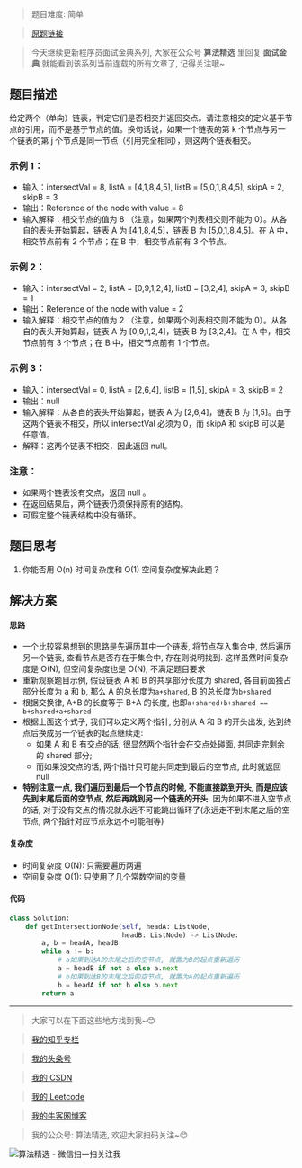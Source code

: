 > 题目难度: 简单

> [原题链接](https://leetcode-cn.com/problems/intersection-of-two-linked-lists-lcci/)

> 今天继续更新程序员面试金典系列, 大家在公众号 **算法精选** 里回复 **面试金典** 就能看到该系列当前连载的所有文章了, 记得关注哦~

## 题目描述

给定两个（单向）链表，判定它们是否相交并返回交点。请注意相交的定义基于节点的引用，而不是基于节点的值。换句话说，如果一个链表的第 k 个节点与另一个链表的第 j 个节点是同一节点（引用完全相同），则这两个链表相交。

### 示例 1：

- 输入：intersectVal = 8, listA = [4,1,8,4,5], listB = [5,0,1,8,4,5], skipA = 2, skipB = 3
- 输出：Reference of the node with value = 8
- 输入解释：相交节点的值为 8 （注意，如果两个列表相交则不能为 0）。从各自的表头开始算起，链表 A 为 [4,1,8,4,5]，链表 B 为 [5,0,1,8,4,5]。在 A 中，相交节点前有 2 个节点；在 B 中，相交节点前有 3 个节点。

### 示例 2：

- 输入：intersectVal = 2, listA = [0,9,1,2,4], listB = [3,2,4], skipA = 3, skipB = 1
- 输出：Reference of the node with value = 2
- 输入解释：相交节点的值为 2 （注意，如果两个列表相交则不能为 0）。从各自的表头开始算起，链表 A 为 [0,9,1,2,4]，链表 B 为 [3,2,4]。在 A 中，相交节点前有 3 个节点；在 B 中，相交节点前有 1 个节点。

### 示例 3：

- 输入：intersectVal = 0, listA = [2,6,4], listB = [1,5], skipA = 3, skipB = 2
- 输出：null
- 输入解释：从各自的表头开始算起，链表 A 为 [2,6,4]，链表 B 为 [1,5]。由于这两个链表不相交，所以 intersectVal 必须为 0，而 skipA 和 skipB 可以是任意值。
- 解释：这两个链表不相交，因此返回 null。

### 注意：

- 如果两个链表没有交点，返回 null 。
- 在返回结果后，两个链表仍须保持原有的结构。
- 可假定整个链表结构中没有循环。

## 题目思考

1. 你能否用 O(n) 时间复杂度和 O(1) 空间复杂度解决此题？

## 解决方案

#### 思路

- 一个比较容易想到的思路是先遍历其中一个链表, 将节点存入集合中, 然后遍历另一个链表, 查看节点是否存在于集合中, 存在则说明找到. 这样虽然时间复杂度是 O(N), 但空间复杂度也是 O(N), 不满足题目要求
- 重新观察题目示例, 假设链表 A 和 B 的共享部分长度为 shared, 各自前面独占部分长度为 a 和 b, 那么 A 的总长度为`a+shared`, B 的总长度为`b+shared`
- 根据交换律, A+B 的长度等于 B+A 的长度, 也即`a+shared+b+shared == b+shared+a+shared`
- 根据上面这个式子, 我们可以定义两个指针, 分别从 A 和 B 的开头出发, 达到终点后换成另一个链表的起点继续走:
  - 如果 A 和 B 有交点的话, 很显然两个指针会在交点处碰面, 共同走完剩余的 shared 部分;
  - 而如果没交点的话, 两个指针只可能共同走到最后的空节点, 此时就返回 null
- **特别注意一点, 我们遍历到最后一个节点的时候, 不能直接跳到开头, 而是应该先到末尾后面的空节点, 然后再跳到另一个链表的开头.** 因为如果不进入空节点的话, 对于没有交点的情况就永远不可能跳出循环了(永远走不到末尾之后的空节点, 两个指针对应节点永远不可能相等)

#### 复杂度

- 时间复杂度 O(N): 只需要遍历两遍
- 空间复杂度 O(1): 只使用了几个常数空间的变量

#### 代码

```python
class Solution:
    def getIntersectionNode(self, headA: ListNode,
                            headB: ListNode) -> ListNode:
        a, b = headA, headB
        while a != b:
            # a如果到达A的末尾之后的空节点, 就置为B的起点重新遍历
            a = headB if not a else a.next
            # b如果到达B的末尾之后的空节点, 就置为A的起点重新遍历
            b = headA if not b else b.next
        return a
```

---

> 大家可以在下面这些地方找到我~😊

> [我的知乎专栏](https://zhuanlan.zhihu.com/c_1242508721932464128)

> [我的头条号](https://www.toutiao.com/c/user/1090304683804520/#mid=1671643017345028)

> [我的 CSDN](https://me.csdn.net/zjulyx1993)

> [我的 Leetcode](https://leetcode-cn.com/u/suibianfahui/)

> [我的牛客网博客](https://blog.nowcoder.net/zjulyx)

> 我的公众号: 算法精选, 欢迎大家扫码关注~😊

![算法精选 - 微信扫一扫关注我](https://mmbiz.qpic.cn/mmbiz_jpg/1KjZicMlYPMgZWmoL4eYcs6UcfmvsetDWME2YJyaCp9oT9z3U573FWENBNhyOByxYI0epew6O37hiaOhdh90QeJg/640?wx_fmt=jpeg&tp=webp&wxfrom=5&wx_lazy=1&wx_co=1)
